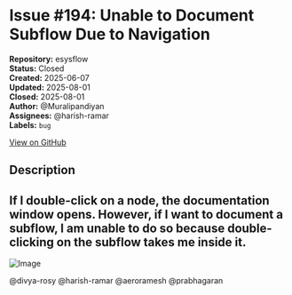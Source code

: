 # Issue #194: Unable to Document Subflow Due to Navigation

**Repository:** esysflow  
**Status:** Closed  
**Created:** 2025-06-07  
**Updated:** 2025-08-01  
**Closed:** 2025-08-01  
**Author:** @Muralipandiyan  
**Assignees:** @harish-ramar  
**Labels:** `bug`  

[View on GitHub](https://github.com/Simtestlab/esysflow/issues/194)

## Description

## If I double-click on a node, the documentation window opens. However, if I want to document a subflow, I am unable to do so because double-clicking on the subflow takes me inside it.

![Image](https://github.com/user-attachments/assets/25177a77-c6ac-49a3-8e7e-a898047d728c)

@divya-rosy @harish-ramar @aeroramesh @prabhagaran 